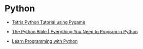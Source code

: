 # Python

* [Tetris Python Tutorial using Pygame](https://www.freecodecamp.org/news/tetris-python-tutorial-pygame/)

* [The Python Bible | Everything You Need to Program in Python](https://hackr.io/tutorials/learn-python)

* [Learn Programming with Python](https://www.udemy.com/draft/94632/learn/v4/t/lecture/2301742)
